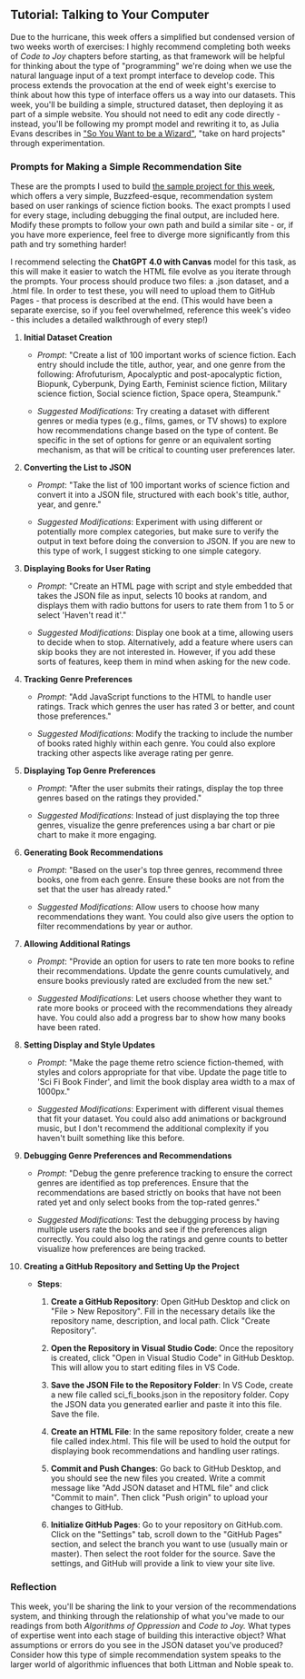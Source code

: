 ## Tutorial: Talking to Your Computer

Due to the hurricane, this week offers a simplified but condensed version of two weeks worth of exercises: I highly recommend completing both weeks of *Code to Joy* chapters before starting, as that framework will be helpful for thinking about the type of "programming" we're doing when we use the natural language input of a text prompt interface to develop code. This process extends the provocation at the end of week eight's exercise to think about how this type of interface offers us a way into our datasets. This week, you'll be building a simple, structured dataset, then deploying it as part of a simple website. You should not need to edit any code directly - instead, you'll be following my prompt model and rewriting it to, as Julia Evans describes in ["So You Want to be a Wizard"](https://wizardzines.com/zines/wizard/), "take on hard projects" through experimentation. 

### Prompts for Making a Simple Recommendation Site

These are the prompts I used to build [the sample project for this week](/ranker/), which offers a very simple, Buzzfeed-esque, recommendation system based on user rankings of science fiction books. The exact prompts I used for every stage, including debugging the final output, are included here. Modify these prompts to follow your own path and build a similar site - or, if you have more experience, feel free to diverge more significantly from this path and try something harder!

I recommend selecting the **ChatGPT 4.0 with Canvas** model for this task, as this will make it easier to watch the HTML file evolve as you iterate through the prompts. Your process should produce two files: a .json dataset, and a .html file. In order to test these, you will need to upload them to GitHub Pages - that process is described at the end. (This would have been a separate exercise, so if you feel overwhelmed, reference this week's video - this includes a detailed walkthrough of every step!)

1.  **Initial Dataset Creation**

    -   *Prompt*: \"Create a list of 100 important works of science
        fiction. Each entry should include the title, author, year, and
        one genre from the following: Afrofuturism, Apocalyptic and
        post-apocalyptic fiction, Biopunk, Cyberpunk, Dying Earth,
        Feminist science fiction, Military science fiction, Social
        science fiction, Space opera, Steampunk.\"

    -   *Suggested Modifications*: Try creating a dataset with different
        genres or media types (e.g., films, games, or TV shows) to
        explore how recommendations change based on the type of content. Be specific in the set of options for genre or an equivalent sorting mechanism, as that will be critical to counting user preferences later.

2.  **Converting the List to JSON**

    -   *Prompt*: \"Take the list of 100 important works of science
        fiction and convert it into a JSON file, structured with each
        book\'s title, author, year, and genre.\"

    -   *Suggested Modifications*: Experiment with using different or potentially more complex categories, but make sure to verify the output in text before doing the conversion to JSON. If you are new to this type of work, I suggest sticking to one simple category. 

3.  **Displaying Books for User Rating**

    -   *Prompt*: \"Create an HTML page with script and style embedded that takes the JSON file as
        input, selects 10 books at random, and displays them with radio
        buttons for users to rate them from 1 to 5 or select \'Haven\'t
        read it\'.\"

    -   *Suggested Modifications*: Display one book at a time, allowing
        users to decide when to stop. Alternatively, add a feature where
        users can skip books they are not interested in. However, if you add these sorts of features, keep them in mind when asking for the new code.

4.  **Tracking Genre Preferences**

    -   *Prompt*: \"Add JavaScript functions to the HTML to handle user
        ratings. Track which genres the user has rated 3 or better, and
        count those preferences.\"

    -   *Suggested Modifications*: Modify the tracking to include the
        number of books rated highly within each genre. You could also
        explore tracking other aspects like average rating per genre.

5.  **Displaying Top Genre Preferences**

    -   *Prompt*: \"After the user submits their ratings, display the
        top three genres based on the ratings they provided.\"

    -   *Suggested Modifications*: Instead of just displaying the top
        three genres, visualize the genre preferences using a bar chart
        or pie chart to make it more engaging.

6.  **Generating Book Recommendations**

    -   *Prompt*: \"Based on the user\'s top three genres, recommend
        three books, one from each genre. Ensure these books are not
        from the set that the user has already rated.\"

    -   *Suggested Modifications*: Allow users to choose how many
        recommendations they want. You could also give users the option
        to filter recommendations by year or author.

7.  **Allowing Additional Ratings**

    -   *Prompt*: \"Provide an option for users to rate ten more books
        to refine their recommendations. Update the genre counts
        cumulatively, and ensure books previously rated are excluded
        from the new set.\"

    -   *Suggested Modifications*: Let users choose whether they want to
        rate more books or proceed with the recommendations they already
        have. You could also add a progress bar to show how many books
        have been rated.

8.  **Setting Display and Style Updates**

    -   *Prompt*: \"Make the page theme retro science fiction-themed,
        with styles and colors appropriate for that vibe. Update the
        page title to \'Sci Fi Book Finder\', and limit the book display
        area width to a max of 1000px.\"

    -   *Suggested Modifications*: Experiment with different visual
        themes that fit your dataset. You could also add
        animations or background music, but I don't recommend the additional complexity if you haven't built something like this before.

9.  **Debugging Genre Preferences and Recommendations**

    -   *Prompt*: \"Debug the genre preference tracking to ensure the
        correct genres are identified as top preferences. Ensure that
        the recommendations are based strictly on books that have not
        been rated yet and only select books from the top-rated
        genres.\"

    -   *Suggested Modifications*: Test the debugging process by having
        multiple users rate the books and see if the preferences align
        correctly. You could also log the ratings and genre counts to
        better visualize how preferences are being tracked.

10. **Creating a GitHub Repository and Setting Up the Project**

    -   **Steps**:

        1.  **Create a GitHub Repository**: Open GitHub Desktop and
            click on \"File \> New Repository\". Fill in the necessary
            details like the repository name, description, and local
            path. Click \"Create Repository\".

        2.  **Open the Repository in Visual Studio Code**: Once the
            repository is created, click \"Open in Visual Studio Code\"
            in GitHub Desktop. This will allow you to start editing
            files in VS Code.

        3.  **Save the JSON File to the Repository Folder**: In VS Code,
            create a new file called sci_fi_books.json in the repository
            folder. Copy the JSON data you generated earlier and paste
            it into this file. Save the file.

        4.  **Create an HTML File**: In the same repository folder,
            create a new file called index.html. This file will be used
            to hold the output for displaying book recommendations and
            handling user ratings.

        5.  **Commit and Push Changes**: Go back to GitHub Desktop, and
            you should see the new files you created. Write a commit
            message like \"Add JSON dataset and HTML file\" and click
            \"Commit to main\". Then click \"Push origin\" to upload
            your changes to GitHub.

        6.  **Initialize GitHub Pages**: Go to your repository on
            GitHub.com. Click on the \"Settings\" tab, scroll down to
            the \"GitHub Pages\" section, and select the branch you want
            to use (usually main or master). Then select the root folder
            for the source. Save the settings, and GitHub will provide a
            link to view your site live.

### Reflection

This week, you'll be sharing the link to your version of the recommendations system, and thinking through the relationship of what you've made to our readings from both *Algorithms of Oppression* and *Code to Joy.* What types of expertise went into each stage of building this interactive object? What assumptions or errors do you see in the JSON dataset you've produced? Consider how this type of simple recommendation system speaks to the larger world of algorithmic influences that both Littman and Noble speak to.